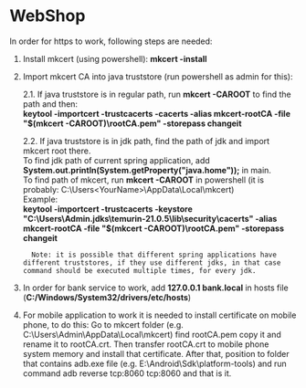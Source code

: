 # WebShop

In order for https to work, following steps are needed:
1. Install mkcert (using powershell): **mkcert -install**

2. Import mkcert CA into java truststore (run powershell as admin for this):

   2.1. If java truststore is in regular path, run **mkcert -CAROOT** to find the path and then:  
         **keytool -importcert -trustcacerts -cacerts -alias mkcert-rootCA -file "$(mkcert -CAROOT)\rootCA.pem" -storepass changeit**

    2.2. If java truststore is in jdk path, find the path of jdk and import mkcert root there.  
         To find jdk path of current spring application, add **System.out.println(System.getProperty("java.home"));** in main.  
         To find path of mkcert, run **mkcert -CAROOT** in powershell (it is probably: C:\Users\<YourName>\AppData\Local\mkcert\)  
         Example:  
         **keytool -importcert -trustcacerts -keystore "C:\Users\Admin\.jdks\temurin-21.0.5\lib\security\cacerts" -alias mkcert-rootCA -file "$(mkcert -CAROOT)\rootCA.pem" -storepass changeit**

         Note: it is possible that different spring applications have different truststores, if they use different jdks, in that case command should be executed multiple times, for every jdk.

4. In order for bank service to work, add **127.0.0.1 bank.local** in hosts file (**C:/Windows/System32/drivers/etc/hosts**)

5. For mobile application to work it is needed to install certificate on mobile phone, to do this:
     Go to mkcert folder (e.g. C:\Users\Admin\AppData\Local\mkcert) find rootCA.pem copy it and rename it to rootCA.crt. Then transfer rootCA.crt to mobile phone system memory and install that certificate.
     After that, position to folder that contains adb.exe file (e.g. E:\Android\Sdk\platform-tools) and run command adb reverse tcp:8060 tcp:8060 and that is it.
